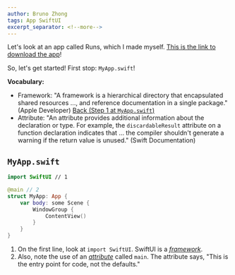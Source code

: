 ```yaml
---
author: Bruno Zhong
tags: App SwiftUI
excerpt_separator: <!--more-->
---
```


Let's look at an app called Runs, which I made myself. [This is the link to download the app](https://brunozhon.github.io/swift-blog/Runs.swiftpm.zip)!

So, let's get started! First stop: `MyApp.swift`!

**Vocabulary:**
- <span id="framework" name="framework">Framework: "A framework is a hierarchical directory that encapsulated shared resources ..., and reference documentation in a single package." (Apple Developer)</span> [Back (Step 1 at `MyApp.swift`)](#back-1)
- <span id="attribute" name="attribute">Attribute: "An attribute provides additional information about the declaration or type. For example, the `discardableResult` attribute on a function declaration indicates that ... the compiler shouldn't generate a warning if the return value is unused." (Swift Documentation)</span>

<!--more-->

## `MyApp.swift`

```swift
import SwiftUI // 1

@main // 2
struct MyApp: App {
    var body: some Scene {
        WindowGroup {
            ContentView()
        }
    }
}
```

1. <span id="back-1" name="back-1">On the</span> first line, look at `import SwiftUI`. SwiftUI is a [*framework*](#framework).
2. <span id="back-2" name="back-2">Also, </span>note the use of an [*attribute*](#attribute) called `main`. The attribute says, "This is the entry point for code, not the defaults."
